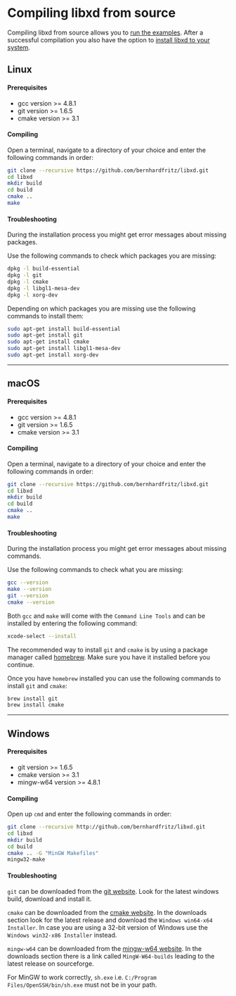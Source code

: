 # Compiling libxd from source

Compiling libxd from source allows you to [run the examples](run.md). After a successful compilation you also have the option to [install libxd to your system](install.md).

## Linux

#### Prerequisites

* gcc version >= 4.8.1
* git version >= 1.6.5
* cmake version >= 3.1

#### Compiling

Open a terminal, navigate to a directory of your choice and enter the following commands in order:

```bash
git clone --recursive https://github.com/bernhardfritz/libxd.git
cd libxd
mkdir build
cd build
cmake ..
make
```

#### Troubleshooting

During the installation process you might get error messages about missing packages.

Use the following commands to check which packages you are missing:

```bash
dpkg -l build-essential
dpkg -l git
dpkg -l cmake
dpkg -l libgl1-mesa-dev
dpkg -l xorg-dev
```

Depending on which packages you are missing use the following commands to install them:

```bash
sudo apt-get install build-essential
sudo apt-get install git
sudo apt-get install cmake
sudo apt-get install libgl1-mesa-dev
sudo apt-get install xorg-dev
```

---

## macOS

#### Prerequisites

* gcc version >= 4.8.1
* git version >= 1.6.5
* cmake version >= 3.1

#### Compiling

Open a terminal, navigate to a directory of your choice and enter the following commands in order:

```bash
git clone --recursive https://github.com/bernhardfritz/libxd.git
cd libxd
mkdir build
cd build
cmake ..
make
```

#### Troubleshooting

During the installation process you might get error messages about missing commands.

Use the following commands to check what you are missing:

```bash
gcc --version
make --version
git --version
cmake --version
```

Both `gcc` and `make` will come with the `Command Line Tools` and can be installed by entering the following command:

```bash
xcode-select --install
```

The recommended way to install `git` and `cmake` is by using a package manager called [homebrew](https://brew.sh). Make sure you have it installed before you continue.

Once you have `homebrew` installed you can use the following commands to install `git` and `cmake`:

```bash
brew install git
brew install cmake
```

---

## Windows

#### Prerequisites

* git version >= 1.6.5
* cmake version >= 3.1
* mingw-w64 version >= 4.8.1

#### Compiling

Open up `cmd` and enter the following commands in order:

```bash
git clone --recursive http://github.com/bernhardfritz/libxd.git
cd libxd
mkdir build
cd build
cmake .. -G "MinGW Makefiles"
mingw32-make
```

#### Troubleshooting

`git` can be downloaded from the [git website](https://git-scm.com/). Look for the latest windows build, download and install it.

`cmake` can be downloaded from the [cmake website](https://cmake.org/). In the downloads section look for the latest release and download the `Windows win64-x64 Installer`. In case you are using a 32-bit version of Windows use the `Windows win32-x86 Installer` instead.

`mingw-w64` can be downloaded from the [mingw-w64 website](https://mingw-w64.org/). In the downloads section there is a link called `MingW-W64-builds` leading to the latest release on sourceforge.

For MinGW to work correctly, `sh.exe` i.e. `C:/Program Files/OpenSSH/bin/sh.exe` must not be in your path.